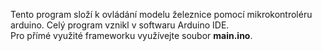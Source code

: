 Tento program složí k ovládání modelu železnice pomocí mikrokontroléru arduino. 
Celý program vznikl v softwaru Arduino IDE.  
Pro přímé využité frameworku využívejte soubor **main.ino**.
